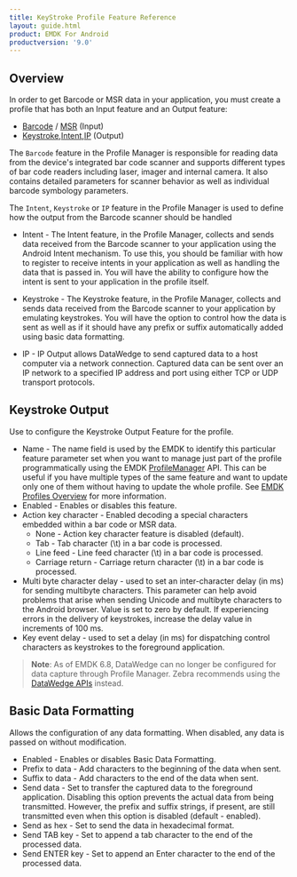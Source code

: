 ```yaml
---
title: KeyStroke Profile Feature Reference
layout: guide.html
product: EMDK For Android
productversion: '9.0'
---
```


## Overview
In order to get Barcode or MSR data in your application, you must create a profile that has both an Input feature and an Output feature:

* [Barcode](/emdk-for-android/9-0/guide/profiles/profilebarcode) / [MSR](/emdk-for-android/9-0/guide/profiles/profilemsr) (Input)
* [Keystroke](/emdk-for-android/9-0/guide/profiles/profilekeystroke),[Intent](/emdk-for-android/9-0/guide/profiles/profileintent),[IP](/emdk-for-android/9-0/guide/profiles/profileIP) (Output)

The `Barcode` feature in the Profile Manager is responsible for reading data from the device's integrated bar code scanner and supports different types of bar code readers including laser, imager and internal camera. It also contains detailed parameters for scanner behavior as well as individual barcode symbology parameters.

The `Intent`, `Keystroke` or `IP` feature in the Profile Manager is used to define how the output from the Barcode scanner should be handled

* Intent - The Intent feature, in the Profile Manager, collects and sends data received from the Barcode scanner to your application using the Android Intent mechanism. To use this, you should be familiar with how to register to receive intents in your application as well as handling the data that is passed in. You will have the ability to configure how the intent is sent to your application in the profile itself.

* Keystroke - The Keystroke feature, in the Profile Manager, collects and sends data received from the Barcode scanner to your application by emulating keystrokes. You will have the option to control how the data is sent as well as if it should have any prefix or suffix automatically added using basic data formatting.

* IP - IP Output allows DataWedge to send captured data to a host computer via a network connection. Captured data can be sent over an IP network to a specified IP address and port using either TCP or UDP transport protocols.


## Keystroke Output
Use to configure the Keystroke Output Feature for the profile.

* Name - The name field is used by the EMDK to identify this particular feature parameter set when you want to manage just part of the profile programmatically using the EMDK [ProfileManager](/emdk-for-android/9-0/api/ProfileManager) API. This can be useful if you have multiple types of the same feature and want to update only one of them without having to update the whole profile. See [EMDK Profiles Overview](/emdk-for-android/9-0/guide/profile-manager) for more information.
* Enabled - Enables or disables this feature. 
* Action key character - Enabled decoding a special characters embedded within a bar code or MSR data.
	* None - Action key character feature is disabled (default).
	* Tab - Tab character (\t) in a bar code is processed.
	* Line feed - Line feed character (\t) in a bar code is processed.
	* Carriage return - Carriage return character (\t) in a bar code is processed.
* Multi byte character delay - used to set an inter-character delay (in ms) for sending multibyte characters. This parameter can help avoid problems that arise when sending Unicode and multibyte characters to the Android browser. Value is set to zero by default. If experiencing errors in the delivery of keystrokes, increase the delay value in increments of 100 ms.
* Key event delay - used to set a delay (in ms) for dispatching control characters as keystrokes to the foreground application. 

> **Note**: As of EMDK 6.8, DataWedge can no longer be configured for data capture through Profile Manager. Zebra recommends using the [DataWedge APIs](/datawedge/latest/guide/api/) instead. 

## Basic Data Formatting 
Allows the configuration of any data formatting. When disabled, any data is passed on without modification.

* Enabled - Enables or disables Basic Data Formatting. 
* Prefix to data - Add characters to the beginning of the data when sent.
* Suffix to data - Add characters to the end of the data when sent.
* Send data - Set to transfer the captured data to the foreground application. Disabling this option prevents the actual data from being transmitted. However, the prefix and suffix strings, if present, are still transmitted even when this option is disabled (default - enabled).
* Send as hex - Set to send the data in hexadecimal format. 
* Send TAB key - Set to append a tab character to the end of the processed data. 
* Send ENTER key - Set to append an Enter character to the end of the processed data. 



















